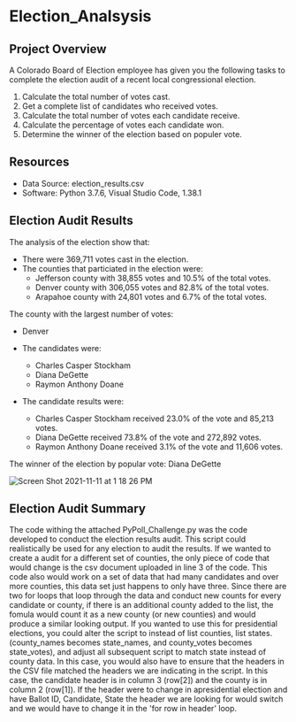 # Election_Analsysis

## Project Overview 
A Colorado Board of Election employee has given you the following tasks to complete the election audit of a recent local congressional election. 

1. Calculate the total number of votes cast. 
2. Get a complete list of candidates who received votes. 
3. Calculate the total number of votes each candidate receive. 
4. Calculate the percentage of votes each candidate won. 
5. Determine the winner of the election based on populer vote. 

## Resources 
- Data Source: election_results.csv 
- Software: Python 3.7.6, Visual Studio Code, 1.38.1 

## Election Audit Results 
The analysis of the election show that: 
- There were 369,711 votes cast in the election. 
- The counties that particiated in the election were: 
  - Jefferson county with 38,855 votes and 10.5% of the total votes.
  - Denver county with 306,055 votes and 82.8% of the total votes. 
  - Arapahoe county with 24,801 votes and 6.7% of the total votes.

The county with the largest number of votes: 
  - Denver

- The candidates were: 
  - Charles Casper Stockham
  - Diana DeGette
  - Raymon Anthony Doane
- The candidate results were: 
  - Charles Casper Stockham received 23.0% of the vote and 85,213 votes. 
  - Diana DeGette received 73.8% of the vote and 272,892 votes. 
  - Raymon Anthony Doane received 3.1% of the vote and 11,606 votes. 

The winner of the election by popular vote: 
Diana DeGette 

![Screen Shot 2021-11-11 at 1 18 26 PM](https://user-images.githubusercontent.com/92831268/141371894-da5839fb-22e4-4cf5-98ac-fc7eaf6ef2ff.png)

## Election Audit Summary 
The code withing the attached PyPoll_Challenge.py was the code developed to conduct the election results audit. This script could realistically be used for any election to audit the results. If we wanted to create a audit for a different set of counties, the only piece of code that would change is the csv document uploaded in line 3 of the code. This code also would work on a set of data that had many candidates and over more counties, this data set just happens to only have three. Since there are two for loops that loop through the data and conduct new counts for every candidate or county, if there is an additional county added to the list, the fomula would count it as a new county (or new counties) and would produce a similar looking output. If you wanted to use this for presidential elections, you could alter the script to instead of list counties, list states. (county_names becomes state_names, and county_votes becomes state_votes), and adjust all subsequent script to match state instead of county data. In this case, you would also have to ensure that the headers in the CSV file matched the headers we are indicating in the script. In this case, the candidate header is in column 3 (row[2]) and the county is in column 2 (row[1]). If the header were to change in apresidential election and have Ballot ID, Candidate, State the header we are looking for would switch and we would have to change it in the 'for row in header' loop. 
